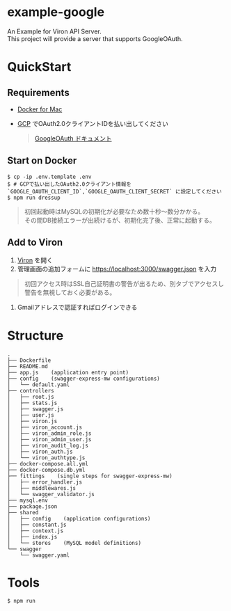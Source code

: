 # example-google

An Example for Viron API Server.  
This project will provide a server that supports GoogleOAuth.  


# QuickStart

## Requirements

- [Docker for Mac](https://docs.docker.com/docker-for-mac/)
- [GCP](https://cloud.google.com) でOAuth2.0クライアントIDを払い出してください

  > [GoogleOAuth ドキュメント](https://cloud.google.com/docs/authentication)

## Start on Docker

```
$ cp -ip .env.template .env
$ # GCPで払い出したOAuth2.0クライアント情報を `GOOGLE_OAUTH_CLIENT_ID`,`GOOGLE_OAUTH_CLIENT_SECRET` に設定してください
$ npm run dressup
```

> 初回起動時はMySQLの初期化が必要なため数十秒〜数分かかる。  
> その間DB接続エラーが出続けるが、初期化完了後、正常に起動する。

## Add to Viron

1. [Viron](https://cam-inc.github.io/viron/latest) を開く
1. 管理画面の追加フォームに [https://localhost:3000/swagger.json](https://localhost:3000/swagger.json) を入力

  > 初回アクセス時はSSL自己証明書の警告が出るため、別タブでアクセスし警告を無視しておく必要がある。
  
1. Gmailアドレスで認証すればログインできる

# Structure

```
.
├── Dockerfile
├── README.md
├── app.js    (application entry point)
├── config    (swagger-express-mw configurations)
│   └── default.yaml
├── controllers
│   ├── root.js
│   ├── stats.js
│   ├── swagger.js
│   ├── user.js
│   ├── viron.js
│   ├── viron_account.js
│   ├── viron_admin_role.js
│   ├── viron_admin_user.js
│   ├── viron_audit_log.js
│   ├── viron_auth.js
│   └── viron_authtype.js
├── docker-compose.all.yml
├── docker-compose.db.yml
├── fittings    (single steps for swagger-express-mw)
│   ├── error_handler.js
│   ├── middlewares.js
│   └── swagger_validator.js
├── mysql.env
├── package.json
├── shared
│   ├── config    (application configurations)
│   ├── constant.js
│   ├── context.js
│   ├── index.js
│   └── stores    (MySQL model definitions)
└── swagger
    └── swagger.yaml
```

# Tools

```
$ npm run
```
